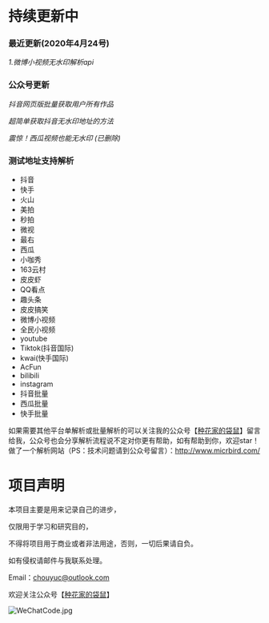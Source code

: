 # 持续更新中

### 最近更新(2020年4月24号)

*1.微博小视频无水印解析api*


### 公众号更新

*抖音网页版批量获取用户所有作品*

*超简单获取抖音无水印地址的方法*

*震惊！西瓜视频也能无水印 (已删除)*

### 测试地址支持解析

* 抖音 
* 快手 
* 火山
* 美拍
* 秒拍
* 微视
* 最右
* 西瓜
* 小咖秀
* 163云村
* 皮皮虾
* QQ看点
* 趣头条
* 皮皮搞笑
* 微博小视频
* 全民小视频
* youtube
* Tiktok(抖音国际)
* kwai(快手国际)
* AcFun
* bilibili
* instagram
* 抖音批量
* 西瓜批量
* 快手批量

如果需要其他平台单解析或批量解析的可以关注我的公众号【[种花家的袋鼠](https://github.com/chouYuc/ChouYuc_Api/blob/master/WeChatCode.jpg)】留言给我，公众号也会分享解析流程说不定对你更有帮助，如有帮助到你，欢迎star！
做了一个解析网站（PS：技术问题请到公众号留言）：http://www.micrbird.com/

# 项目声明
本项目主要是用来记录自己的进步，

仅限用于学习和研究目的，

不得将项目用于商业或者非法用途，否则，一切后果请自负。

如有侵权请邮件与我联系处理。

Email：chouyuc@outlook.com


欢迎关注公众号【[种花家的袋鼠](https://github.com/chouYuc/ChouYuc_Api/blob/master/WeChatCode.jpg)】

![WeChatCode.jpg](https://github.com/chouYuc/ChouYuc_Api/blob/master/WeChatCode.jpg)
